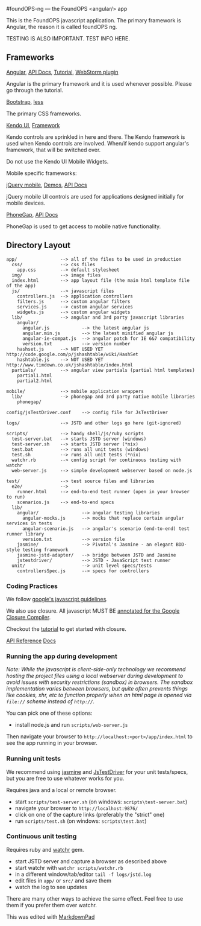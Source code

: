 #foundOPS-ng — the FoundOPS &lt;angular/&gt; app

This is the FoundOPS javascript application. The primary framework is Angular, the reason it is called foundOPS ng.

TESTING IS ALSO IMPORTANT. TEST INFO HERE.

## Frameworks

[Angular](http://angularjs.org/), [API Docs](http://docs.angularjs.org/api), [Tutorial](http://docs.angularjs.org/tutorial), [WebStorm plugin](https://groups.google.com/forum/#!topic/angular/GyBSkDxZN9c)

Angular is the primary framework and it is used whenever possible. Please go through the tutorial.

[Bootstrap](http://twitter.github.com/bootstrap/), [less](http://lesscss.org/)

The primary CSS frameworks.

[Kendo UI](http://demos.kendoui.com/web/overview/index.html), [Framework](http://demos.kendoui.com/web/mvvm/index.html)

Kendo controls are sprinkled in here and there. The Kendo framework is used when Kendo controls are involved. When/if kendo support angular's framework, that will be switched over.

Do not use the Kendo UI Mobile Widgets.

Mobile specific frameworks:

[jQuery mobile](http://jquerymobile.com/), [Demos](http://jquerymobile.com/demos/1.1.0/), [API Docs](http://docs.jquery.com/Main_Page)

jQuery mobile UI controls are used for applications designed initially for mobile devices.

[PhoneGap](http://phonegap.com/), [API Docs](http://docs.phonegap.com/en/1.7.0/index.html)

PhoneGap is used to get access to mobile native functionality.

## Directory Layout

    app/                --> all of the files to be used in production
      css/              --> css files
        app.css         --> default stylesheet
      img/              --> image files
      index.html        --> app layout file (the main html template file of the app)
      js/               --> javascript files
        controllers.js  --> application controllers
        filters.js      --> custom angular filters
        services.js     --> custom angular services
        widgets.js      --> custom angular widgets
      lib/              --> angular and 3rd party javascript libraries
        angular/
          angular.js            --> the latest angular js
          angular.min.js        --> the latest minified angular js
          angular-ie-compat.js  --> angular patch for IE 6&7 compatibility
          version.txt           --> version number
        hashset.js      --> NOT USED YET http://code.google.com/p/jshashtable/wiki/HashSet
        hashtable.js    --> NOT USED YET http://www.timdown.co.uk/jshashtable/index.html
      partials/         --> angular view partials (partial html templates)
        partial1.html
        partial2.html

	mobile/             --> mobile application wrappers
      lib/              --> phonegap and 3rd party native mobile libraries
        phonegap/

    config/jsTestDriver.conf    --> config file for JsTestDriver

    logs/               --> JSTD and other logs go here (git-ignored)

    scripts/            --> handy shell/js/ruby scripts
      test-server.bat   --> starts JSTD server (windows)
      test-server.sh    --> starts JSTD server (*nix)
      test.bat          --> runs all unit tests (windows)
      test.sh           --> runs all unit tests (*nix)
      watchr.rb         --> config script for continuous testing with watchr
      web-server.js     --> simple development webserver based on node.js

    test/               --> test source files and libraries
      e2e/              -->
        runner.html     --> end-to-end test runner (open in your browser to run)
        scenarios.js    --> end-to-end specs
      lib/
        angular/                --> angular testing libraries
          angular-mocks.js      --> mocks that replace certain angular services in tests
          angular-scenario.js   --> angular's scenario (end-to-end) test runner library
          version.txt           --> version file
        jasmine/                --> Pivotal's Jasmine - an elegant BDD-style testing framework
        jasmine-jstd-adapter/   --> bridge between JSTD and Jasmine
        jstestdriver/           --> JSTD - JavaScript test runner
      unit/                     --> unit level specs/tests
        controllersSpec.js      --> specs for controllers

### Coding Practices

We follow [google's javascript guidelines](http://google-styleguide.googlecode.com/svn/trunk/javascriptguide.xml).

We also use closure. All javascript MUST BE [annotated for the Google Closure Compiler](https://developers.google.com/closure/compiler/docs/js-for-compiler).

Checkout the [tutorial](https://developers.google.com/closure/library/docs/tutorial) to get started with closure.

[API Reference](http://closure-library.googlecode.com/svn/docs/index.html) [Docs](https://developers.google.com/closure/library/docs/overview) 

### Running the app during development

_Note: While the javascript is client-side-only technology we recommend hosting the project files using a local
webserver during development to avoid issues with security restrictions (sandbox) in browsers. The
sandbox implementation varies between browsers, but quite often prevents things like cookies, xhr,
etc to function properly when an html page is opened via `file://` scheme instead of `http://`._

You can pick one of these options:

* install node.js and run `scripts/web-server.js`

Then navigate your browser to `http://localhost:<port>/app/index.html` to see the app running in
your browser.

### Running unit tests

We recommend using [jasmine](http://pivotal.github.com/jasmine/) and
[JsTestDriver](http://code.google.com/p/js-test-driver/) for your unit tests/specs, but you are free
to use whatever works for you.

Requires java and a local or remote browser.

* start `scripts/test-server.sh` (on windows: `scripts\test-server.bat`)
* navigate your browser to `http://localhost:9876/`
* click on one of the capture links (preferably the "strict" one)
* run `scripts/test.sh` (on windows: `scripts\test.bat`)


### Continuous unit testing

Requires ruby and [watchr](https://github.com/mynyml/watchr) gem.

* start JSTD server and capture a browser as described above
* start watchr with `watchr scripts/watchr.rb`
* in a different window/tab/editor `tail -f logs/jstd.log`
* edit files in `app/` or `src/` and save them
* watch the log to see updates

There are many other ways to achieve the same effect. Feel free to use them if you prefer them over
watchr.

This was edited with [MarkdownPad](http://markdownpad.com/)

